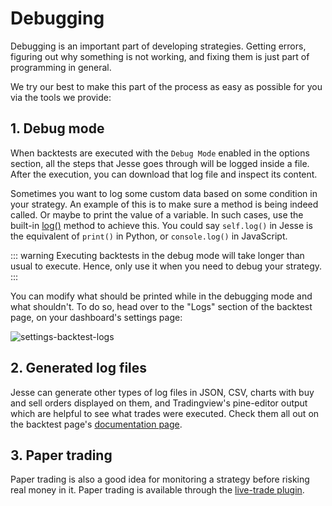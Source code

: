 # Debugging

Debugging is an important part of developing strategies. Getting errors, figuring out why something is not working, and fixing them is just part of programming in general. 

We try our best to make this part of the process as easy as possible for you via the tools we provide:

## 1. Debug mode 

When backtests are executed with the `Debug Mode` enabled in the options section, all the steps that Jesse goes through will be logged inside a file. After the execution, you can download that log file and inspect its content. 

Sometimes you want to log some custom data based on some condition in your strategy. An example of this is to make sure a method is being indeed called. Or maybe to print the value of a variable. In such cases, use the built-in [log()](./strategies/api.html#log) method to achieve this. You could say `self.log()` in Jesse is the equivalent of `print()` in Python, or `console.log()` in JavaScript.

::: warning
Executing backtests in the debug mode will take longer than usual to execute. Hence, only use it when you need to debug your strategy. 
:::

You can modify what should be printed while in the debugging mode and what shouldn't. To do so, head over to the "Logs" section of the backtest page, on your dashboard's settings page:

![settings-backtest-logs](https://jesse.trade/storage/images/docs/settings-backtest-logs.jpg)

## 2. Generated log files 
Jesse can generate other types of log files in JSON, CSV, charts with buy and sell orders displayed on them, and Tradingview's pine-editor output which are helpful to see what trades were executed. Check them all out on the backtest page's [documentation page](./backtest.md).

## 3. Paper trading

Paper trading is also a good idea for monitoring a strategy before risking real money in it. Paper trading is available through the [live-trade plugin](./livetrade.html). 
